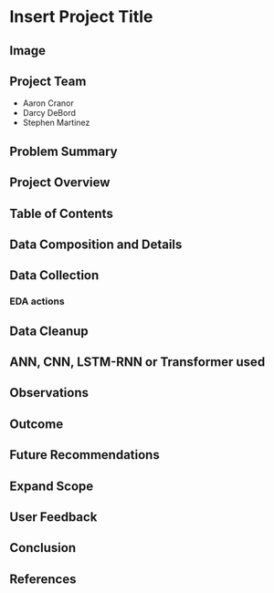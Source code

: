 # Insert Project Title
## Image


## Project Team
- Aaron Cranor
- Darcy DeBord
- Stephen Martinez

## Problem Summary



## Project Overview


## Table of Contents


## Data Composition and Details


## Data Collection


### EDA actions


## Data Cleanup


## ANN, CNN, LSTM-RNN or Transformer used


## Observations



## Outcome



## Future Recommendations


## Expand Scope


## User Feedback


## Conclusion


## References


